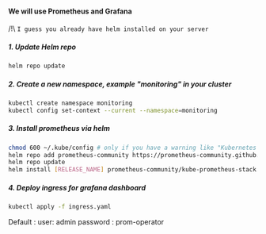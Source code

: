 #### We will use Prometheus and Grafana

/!\ ````I guess you already have helm installed on your server```` 

##### 1. Update Helm repo 
```sh
helm repo update
```
##### 2. Create a new namespace, example "monitoring" in your cluster
```sh
kubectl create namespace monitoring
kubectl config set-context --current --namespace=monitoring
``` 
##### 3. Install prometheus via helm
```sh
chmod 600 ~/.kube/config # only if you have a warning like "Kubernetes configuration file is group-readable. This is insecure ..."
helm repo add prometheus-community https://prometheus-community.github.io/helm-charts
helm repo update
helm install [RELEASE_NAME] prometheus-community/kube-prometheus-stack
```
##### 4. Deploy ingress for grafana dashboard
```sh
kubectl apply -f ingress.yaml
```
Default :
user: admin
password : prom-operator